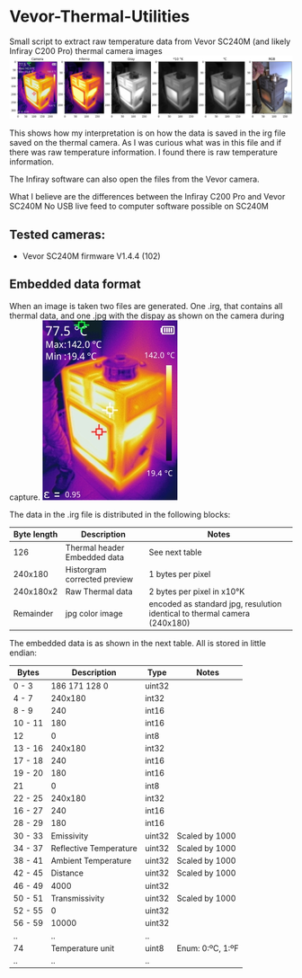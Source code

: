 # Vevor-Thermal-Utilities
Small script to extract raw temperature data from Vevor SC240M (and likely Infiray C200 Pro) thermal camera images
![Extraction examples](https://github.com/jelle737/Vevor-Thermal-Utilities/raw/main/docs/img/output_example.png)

This shows how my interpretation is on how the data is saved in the irg file saved on the thermal camera. As I was curious what was in this file and if there was raw temperature information. I found there is raw temperature information.

The Infiray software can also open the files from the Vevor camera.

What I believe are the differences between the Infiray C200 Pro and Vevor SC240M
No USB live feed to computer software possible on SC240M

## Tested cameras:

- Vevor SC240M firmware V1.4.4 (102)

## Embedded data format

When an image is taken two files are generated. One .irg, that contains all thermal data, and one .jpg with the dispay as shown on the camera during capture. 
![Extraction examples](https://github.com/jelle737/Vevor-Thermal-Utilities/raw/main/examples/samples/230201152910.jpg)

The data in the .irg file is distributed in the following blocks: 

| Byte length | Description | Notes |
| --- | --- | --- |
| 126 | Thermal header Embedded data | See next table |
| 240x180 | Historgram corrected preview | 1 bytes per pixel |
| 240x180x2 | Raw Thermal data | 2 bytes per pixel in x10°K |
| Remainder | jpg color image | encoded as standard jpg, resulution identical to thermal camera (240x180) |

The embedded data is as shown in the next table. All is stored in little endian:

| Bytes | Description | Type | Notes |
| --- | --- | --- | --- |
| 0 - 3 | 186 171 128   0 | uint32 | |
| 4 - 7 | 240x180 | int32 |  |
| 8 - 9 | 240 | int16 |  |
| 10 - 11 | 180 | int16 |  |
| 12 | 0 | int8 |  |
| 13 - 16 | 240x180 | int32 |  |
| 17 - 18 | 240 | int16 |  |
| 19 - 20 | 180 | int16 |  |
| 21 | 0 | int8 |  |
| 22 - 25 | 240x180 | int32 |  |
| 16 - 27 | 240 | int16 |  |
| 28 - 29 | 180 | int16 |  |
| 30 - 33 | Emissivity | uint32 | Scaled by 1000 |
| 34 - 37 | Reflective Temperature | uint32 | Scaled by 1000 |
| 38 - 41 | Ambient Temperature | uint32 | Scaled by 1000 |
| 42 - 45 | Distance | uint32 | Scaled by 1000 |
| 46 - 49 | 4000 | uint32 | |
| 50 - 51 | Transmissivity | uint32 | Scaled by 1000 |
| 52 - 55 | 0 | uint32 | |
| 56 - 59 | 10000 | uint32 | |
| .. | .. | .. | |
| 74 | Temperature unit | uint8 | Enum: 0:ºC, 1:ºF |
| .. | .. | .. | |

